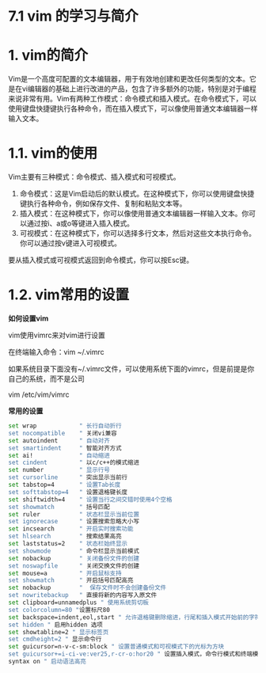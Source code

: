 # 7.1 vim 的学习与简介

# 1. vim的简介

Vim是一个高度可配置的文本编辑器，用于有效地创建和更改任何类型的文本。它是在vi编辑器的基础上进行改进的产品，包含了许多额外的功能，特别是对于编程来说非常有用。Vim有两种工作模式：命令模式和插入模式。在命令模式下，可以使用键盘快捷键执行各种命令，而在插入模式下，可以像使用普通文本编辑器一样输入文本。

# 1.1. vim的使用

Vim主要有三种模式：命令模式、插入模式和可视模式。

1. 命令模式：这是Vim启动后的默认模式。在这种模式下，你可以使用键盘快捷键执行各种命令，例如保存文件、复制和粘贴文本等。
2. 插入模式：在这种模式下，你可以像使用普通文本编辑器一样输入文本。你可以通过按i、a或o等键进入插入模式。
3. 可视模式：在这种模式下，你可以选择多行文本，然后对这些文本执行命令。你可以通过按v键进入可视模式。

要从插入模式或可视模式返回到命令模式，你可以按Esc键。

# 1.2. vim常用的设置

**如何设置vim**

vim使用vimrc来对vim进行设置

在终端输入命令：vim ~/.vimrc

如果系统目录下面没有~/.vimrc文件，可以使用系统下面的vimrc，但是前提是你自己的系统，而不是公司

vim /etc/vim/vimrc

**常用的设置**

```bash
set wrap            " 长行自动折行
set nocompatible    " 关闭vi兼容
set autoindent      " 自动对齐
set smartindent     " 智能对齐方式
set ai!             " 自动缩进
set cindent         " 以c/c++的模式缩进
set number          " 显示行号
set cursorline      " 突出显示当前行
set tabstop=4       " 设置Tab长度
set softtabstop=4   " 设置退格键长度
set shiftwidth=4    " 设置当行之间交错时使用4个空格
set showmatch       " 括号匹配
set ruler			" 状态栏显示当前位置
set ignorecase		" 设置搜索忽略大小写
set incsearch		" 开启实时搜索功能
set hlsearch		" 搜索结果高亮
set laststatus=2	" 状态栏始终显示
set showmode		" 命令栏显示当前模式
set nobackup		" 关闭备份文件的创建
set noswapfile		" 关闭交换文件的创建
set mouse=a			" 开启鼠标支持
set showmatch		" 开启括号匹配高亮
set nobackup        "  保存文件时不会创建备份文件
set nowritebackup   " 直接将新的内容写入原文件
set clipboard=unnamedplus " 使用系统剪切板
set colorcolumn=80 "设置标尺80
set backspace=indent,eol,start " 允许退格键删除缩进，行尾和插入模式开始前的字符
set hidden " 启用hidden 选项
set showtabline=2 " 显示标签页
set cmdheight=2 " 显示命令行
set guicursor=n-v-c-sm:block " 设置普通模式和可视模式下的光标为方块
set guicursor+=i-ci-ve:ver25,r-cr-o:hor20 " 设置插入模式，命令行模式和终端模式下的光标为竖线
syntax on " 启动语法高亮
```